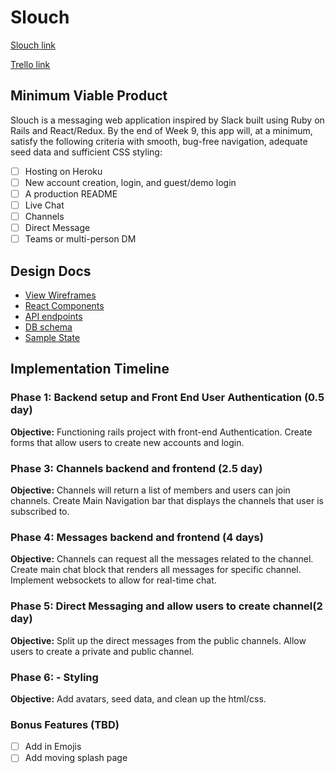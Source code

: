 # Slouch

[Slouch link][heroku]

[Trello link][trello]

[heroku]: http://www.herokuapp.com
[trello]: https://trello.com/b/RFTgmfpn/slouch

## Minimum Viable Product

Slouch is a messaging web application inspired by Slack built using Ruby on Rails
and React/Redux. By the end of Week 9, this app will, at a minimum, satisfy the
following criteria with smooth, bug-free navigation, adequate seed data and
sufficient CSS styling:

- [ ] Hosting on Heroku
- [ ] New account creation, login, and guest/demo login
- [ ] A production README
- [ ] Live Chat
- [ ] Channels
- [ ] Direct Message
- [ ] Teams or multi-person DM

## Design Docs
* [View Wireframes][wireframes]
* [React Components][components]
* [API endpoints][api-endpoints]
* [DB schema][schema]
* [Sample State][sample-state]

[wireframes]: docs/wireframes
[components]: docs/component-hierarchy.md
[sample-state]: docs/sample-state.md
[api-endpoints]: docs/api-endpoints.md
[schema]: docs/schema.md

## Implementation Timeline

### Phase 1: Backend setup and Front End User Authentication (0.5 day)

**Objective:** Functioning rails project with front-end Authentication. Create forms that allow users to create new accounts and login.


### Phase 3: Channels backend and frontend (2.5 day)

**Objective:** Channels will return a list of members and users can join channels. Create Main Navigation bar that displays the channels that user is subscribed to.

### Phase 4: Messages backend and frontend (4 days)

**Objective:** Channels can request all the messages related to the channel. Create main chat block that renders all messages for specific channel. Implement websockets to allow for real-time chat.

### Phase 5: Direct Messaging and allow users to create channel(2 day)

**Objective:** Split up the direct messages from the public channels. Allow users to create a private and public channel.

### Phase 6: - Styling

**Objective:** Add avatars, seed data, and clean up the html/css.

### Bonus Features (TBD)
- [ ] Add in Emojis
- [ ] Add moving splash page
